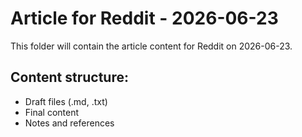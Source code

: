 # Article for Reddit - 2026-06-23

This folder will contain the article content for Reddit on 2026-06-23.

## Content structure:
- Draft files (.md, .txt)
- Final content
- Notes and references
